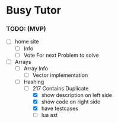# Busy Tutor

### TODO: (MVP)

- [ ] home site
  - [ ] Info
  - [ ] Vote For next Problem to solve
- [ ] Arrays
  - [ ] Array Info
    - [ ] Vector implementation
  - [ ] Hashing
    - [ ] 217 Contains Duplicate
      - [x] show description on left side
      - [x] show code on right side
      - [x] have testcases
      - [ ] lua ast
